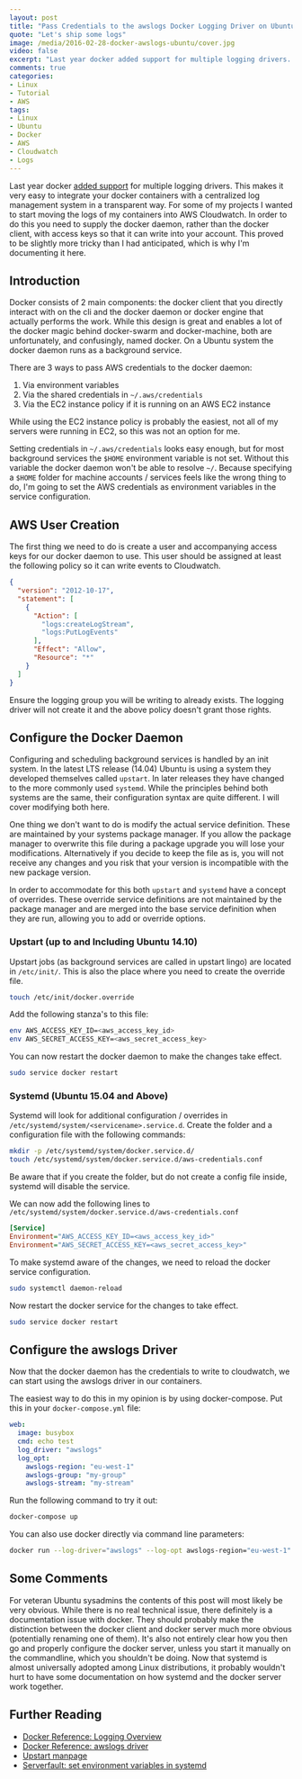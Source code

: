 ```yaml
---
layout: post
title: "Pass Credentials to the awslogs Docker Logging Driver on Ubuntu"
quote: "Let's ship some logs"
image: /media/2016-02-28-docker-awslogs-ubuntu/cover.jpg
video: false
excerpt: "Last year docker added support for multiple logging drivers. This makes it very easy to integrate your docker containers with a centralized log management system in a transparent way. If you want to use the AWS Cloudwatch driver you will need to supply the docker daemon with access keys, which proved to be trickier than expected. Here's how I managed to get it running."
comments: true
categories:
- Linux
- Tutorial
- AWS
tags:
- Linux
- Ubuntu
- Docker
- AWS
- Cloudwatch
- Logs
---
```

Last year docker [added support](https://blog.docker.com/2015/04/docker-release-1-6/) for multiple logging drivers. This makes it very easy to integrate your docker containers with a centralized log management system in a transparent way. For some of my projects I wanted to start moving the logs of my containers into AWS Cloudwatch. In order to do this you need to supply the docker daemon, rather than the docker client, with access keys so that it can write into your account. This proved to be slightly more tricky than I had anticipated, which is why I'm documenting it here.


## Introduction
Docker consists of 2 main components: the docker client that you directly interact with on the cli and the docker daemon or docker engine that actually performs the work. While this design is great and enables a lot of the docker magic behind docker-swarm and docker-machine, both are unfortunately, and confusingly, named docker. On a Ubuntu system the docker daemon runs as a background service.

There are 3 ways to pass AWS credentials to the docker daemon:

1. Via environment variables
2. Via the shared credentials in `~/.aws/credentials`
3. Via the EC2 instance policy if it is running on an AWS EC2 instance

While using the EC2 instance policy is probably the easiest, not all of my servers were running in EC2, so this was not an option for me.

Setting credentials in `~/.aws/credentials` looks easy enough, but for most background services the `$HOME` environment variable is not set. Without this variable the docker daemon won't be able to resolve `~/`. Because specifying a `$HOME` folder for machine accounts / services feels like the wrong thing to do, I'm going to set the AWS credentials as environment variables in the service configuration.

## AWS User Creation
The first thing we need to do is create a user and accompanying access keys for our docker daemon to use. This user should be assigned at least the following policy so it can write events to Cloudwatch.

```json
{
  "version": "2012-10-17",
  "statement": [
    {
      "Action": [
        "logs:createLogStream",
        "logs:PutLogEvents"
      ],
      "Effect": "Allow",
      "Resource": "*"
    }
  ]
}
```

Ensure the logging group you will be writing to already exists. The logging driver will not create it and the above policy doesn't grant those rights.

## Configure the Docker Daemon
Configuring and scheduling background services is handled by an init system. In the latest LTS release (14.04) Ubuntu is using a system they developed themselves called `upstart`. In later releases they have changed to the more commonly used `systemd`. While the principles behind both systems are the same, their configuration syntax are quite different. I will cover modifying both here.

One thing we don't want to do is modify the actual service definition. These are maintained by your systems package manager. If you allow the package manager to overwrite this file during a package upgrade you will lose your modifications. Alternatively if you decide to keep the file as is, you will not receive any changes and you risk that your version is incompatible with the new package version.

In order to accommodate for this both `upstart` and `systemd` have a concept of overrides. These override service definitions are not maintained by the package manager and are merged into the base service definition when they are run, allowing you to add or override options.

### Upstart (up to and Including Ubuntu 14.10)
Upstart jobs (as background services are called in upstart lingo) are located in `/etc/init/`. This is also the place where you need to create the override file.

```bash
touch /etc/init/docker.override
```

Add the following stanza's to this file:

```bash
env AWS_ACCESS_KEY_ID=<aws_access_key_id>
env AWS_SECRET_ACCESS_KEY=<aws_secret_access_key>
```

You can now restart the docker daemon to make the changes take effect.

```bash
sudo service docker restart
```

### Systemd (Ubuntu 15.04 and Above)
Systemd will look for additional configuration / overrides in `/etc/systemd/system/<servicename>.service.d`.
Create the folder and a configuration file with the following commands:

```bash
mkdir -p /etc/systemd/system/docker.service.d/
touch /etc/systemd/system/docker.service.d/aws-credentials.conf
```

Be aware that if you create the folder, but do not create a config file inside, systemd will disable the service.

We can now add the following lines to `/etc/systemd/system/docker.service.d/aws-credentials.conf`

```ini
[Service]
Environment="AWS_ACCESS_KEY_ID=<aws_access_key_id>"
Environment="AWS_SECRET_ACCESS_KEY=<aws_secret_access_key>"
```

To make systemd aware of the changes, we need to reload the docker service configuration.

```bash
sudo systemctl daemon-reload
```

Now restart the docker service for the changes to take effect.

```bash
sudo service docker restart
```

## Configure the awslogs Driver
Now that the docker daemon has the credentials to write to cloudwatch, we can start using the awslogs driver in our containers.

The easiest way to do this in my opinion is by using docker-compose.
Put this in your `docker-compose.yml` file:

```yaml
web:
  image: busybox
  cmd: echo test
  log_driver: "awslogs"
  log_opt:
    awslogs-region: "eu-west-1"
    awslogs-group: "my-group"
    awslogs-stream: "my-stream"
```

Run the following command to try it out:

```bash
docker-compose up
```

You can also use docker directly via command line parameters:

```bash
docker run --log-driver="awslogs" --log-opt awslogs-region="eu-west-1" --log-opt awslogs-group="my-group" --log-opt awslogs-stream="my-stream" busybox echo test
```

## Some Comments
For veteran Ubuntu sysadmins the contents of this post will most likely be very obvious.
While there is no real technical issue, there definitely is a documentation issue with docker. They should probably make the distinction between the docker client and docker server much more obvious (potentially renaming one of them). It's also not entirely clear how you then go and properly configure the docker server, unless you start it manually on the commandline, which you shouldn't be doing. Now that systemd is almost universally adopted among Linux distributions, it probably wouldn't hurt to have some documentation on how systemd and the docker server work together.

## Further Reading
* [Docker Reference: Logging Overview](https://docs.docker.com/engine/reference/logging/overview)
* [Docker Reference: awslogs driver](https://docs.docker.com/engine/reference/logging/awslogs)
* [Upstart manpage](https://manpages.ubuntu.com/manpages/precise/man5/init.5.html)
* [Serverfault: set environment variables in systemd](https://serverfault.com/questions/413397/how-to-set-environment-variable-in-systemd-service#413408)
